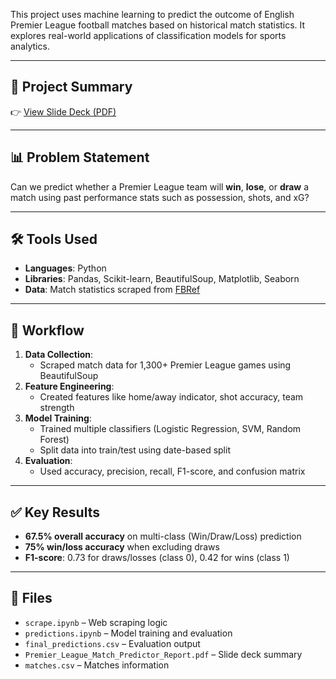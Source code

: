 This project uses machine learning to predict the outcome of English Premier League football matches based on historical match statistics. It explores real-world applications of classification models for sports analytics.

---

## 📄 Project Summary

👉 [View Slide Deck (PDF)](./Project%20Summary.pdf)

---

## 📊 Problem Statement
Can we predict whether a Premier League team will **win**, **lose**, or **draw** a match using past performance stats such as possession, shots, and xG?

---

## 🛠️ Tools Used
- **Languages**: Python
- **Libraries**: Pandas, Scikit-learn, BeautifulSoup, Matplotlib, Seaborn
- **Data**: Match statistics scraped from [FBRef](https://fbref.com/)

---

## 🔁 Workflow
1. **Data Collection**:
   - Scraped match data for 1,300+ Premier League games using BeautifulSoup
2. **Feature Engineering**:
   - Created features like home/away indicator, shot accuracy, team strength
3. **Model Training**:
   - Trained multiple classifiers (Logistic Regression, SVM, Random Forest)
   - Split data into train/test using date-based split
4. **Evaluation**:
   - Used accuracy, precision, recall, F1-score, and confusion matrix

---

## ✅ Key Results
- **67.5% overall accuracy** on multi-class (Win/Draw/Loss) prediction
- **75% win/loss accuracy** when excluding draws
- **F1-score**: 0.73 for draws/losses (class 0), 0.42 for wins (class 1)

---

## 📁 Files
- `scrape.ipynb` – Web scraping logic
- `predictions.ipynb` – Model training and evaluation
- `final_predictions.csv` – Evaluation output
- `Premier_League_Match_Predictor_Report.pdf` – Slide deck summary
- `matches.csv` – Matches information
